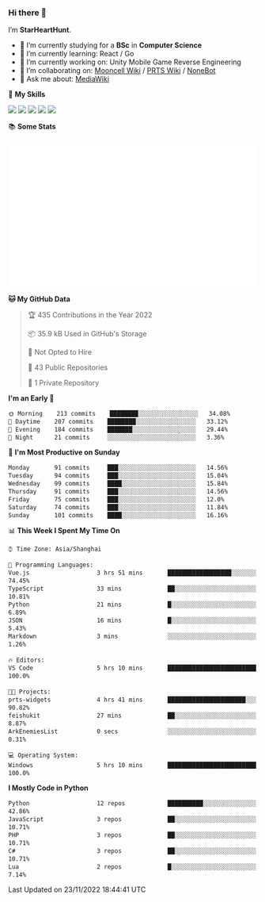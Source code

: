 ### Hi there 👋

I’m **StarHeartHunt**.

- 🏫 I’m currently studying for a **BSc** in **Computer Science**
- 🌱 I’m currently learning: React / Go
- 🔭 I’m currently working on: Unity Mobile Game Reverse Engineering
- 👯 I’m collaborating on: [Mooncell Wiki](https://fgo.wiki/) / [PRTS Wiki](http://prts.wiki/) / [NoneBot](https://github.com/nonebot)
- 💬 Ask me about: [MediaWiki](https://www.mediawiki.org)

🌟 **My Skills**

![](https://img.shields.io/badge/-Python-3e74a2?style=flat-square&logo=Python&logoColor=fff)
![](https://img.shields.io/badge/-Vue-4fc08d?style=flat-square&logo=vue.js&logoColor=fff)
![](https://img.shields.io/badge/-Node.js-339933?style=flat-square&logo=node.js&logoColor=fff)
![](https://img.shields.io/badge/-Linux-000000?style=flat-square&logo=Linux&logoColor=fff)
![](https://img.shields.io/badge/-Dotnet-512bd4?style=flat-square&logo=.net&logoColor=fff)

📚 **Some Stats**

![](https://github.com/StarHeartHunt/github-stats/blob/master/generated/overview.svg)

<!--START_SECTION:waka-->
**🐱 My GitHub Data** 

> 🏆 435 Contributions in the Year 2022
 > 
> 📦 35.9 kB Used in GitHub's Storage 
 > 
> 🚫 Not Opted to Hire
 > 
> 📜 43 Public Repositories 
 > 
> 🔑 1 Private Repository 
 > 
**I'm an Early 🐤** 

```text
🌞 Morning    213 commits    ████████░░░░░░░░░░░░░░░░░   34.08% 
🌆 Daytime    207 commits    ████████░░░░░░░░░░░░░░░░░   33.12% 
🌃 Evening    184 commits    ███████░░░░░░░░░░░░░░░░░░   29.44% 
🌙 Night      21 commits     ░░░░░░░░░░░░░░░░░░░░░░░░░   3.36%

```
📅 **I'm Most Productive on Sunday** 

```text
Monday       91 commits     ███░░░░░░░░░░░░░░░░░░░░░░   14.56% 
Tuesday      94 commits     ███░░░░░░░░░░░░░░░░░░░░░░   15.04% 
Wednesday    99 commits     ████░░░░░░░░░░░░░░░░░░░░░   15.84% 
Thursday     91 commits     ███░░░░░░░░░░░░░░░░░░░░░░   14.56% 
Friday       75 commits     ███░░░░░░░░░░░░░░░░░░░░░░   12.0% 
Saturday     74 commits     ███░░░░░░░░░░░░░░░░░░░░░░   11.84% 
Sunday       101 commits    ████░░░░░░░░░░░░░░░░░░░░░   16.16%

```


📊 **This Week I Spent My Time On** 

```text
⌚︎ Time Zone: Asia/Shanghai

💬 Programming Languages: 
Vue.js                   3 hrs 51 mins       ██████████████████░░░░░░░   74.45% 
TypeScript               33 mins             ██░░░░░░░░░░░░░░░░░░░░░░░   10.81% 
Python                   21 mins             █░░░░░░░░░░░░░░░░░░░░░░░░   6.89% 
JSON                     16 mins             █░░░░░░░░░░░░░░░░░░░░░░░░   5.43% 
Markdown                 3 mins              ░░░░░░░░░░░░░░░░░░░░░░░░░   1.26%

🔥 Editors: 
VS Code                  5 hrs 10 mins       █████████████████████████   100.0%

🐱‍💻 Projects: 
prts-widgets             4 hrs 41 mins       ██████████████████████░░░   90.82% 
feishukit                27 mins             ██░░░░░░░░░░░░░░░░░░░░░░░   8.87% 
ArkEnemiesList           0 secs              ░░░░░░░░░░░░░░░░░░░░░░░░░   0.31%

💻 Operating System: 
Windows                  5 hrs 10 mins       █████████████████████████   100.0%

```

**I Mostly Code in Python** 

```text
Python                   12 repos            ██████████░░░░░░░░░░░░░░░   42.86% 
JavaScript               3 repos             ██░░░░░░░░░░░░░░░░░░░░░░░   10.71% 
PHP                      3 repos             ██░░░░░░░░░░░░░░░░░░░░░░░   10.71% 
C#                       3 repos             ██░░░░░░░░░░░░░░░░░░░░░░░   10.71% 
Lua                      2 repos             █░░░░░░░░░░░░░░░░░░░░░░░░   7.14%

```



 Last Updated on 23/11/2022 18:44:41 UTC
<!--END_SECTION:waka-->
